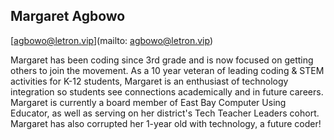 ## Margaret Agbowo

[agbowo@letron.vip](mailto: agbowo@letron.vip)

Margaret has been coding since 3rd grade and is now focused on getting others to join the movement. As a 10 year veteran of leading coding & STEM activities for K-12 students, Margaret is an enthusiast of technology integration so students see connections academically and in future careers. Margaret is currently a board member of East Bay Computer Using Educator, as well as serving on her district's Tech Teacher Leaders cohort. Margaret has also corrupted her 1-year old with technology, a future coder!